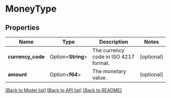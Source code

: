 # MoneyType

## Properties

Name | Type | Description | Notes
------------ | ------------- | ------------- | -------------
**currency_code** | Option<**String**> | The currency code in ISO 4217 format. | [optional]
**amount** | Option<**f64**> | The monetary value. | [optional]

[[Back to Model list]](../README.md#documentation-for-models) [[Back to API list]](../README.md#documentation-for-api-endpoints) [[Back to README]](../README.md)


